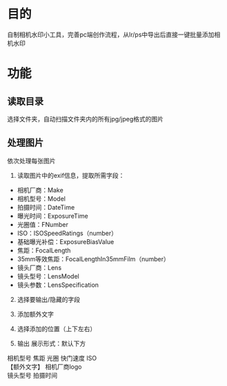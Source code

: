 # 目的
自制相机水印小工具，完善pc端创作流程，从lr/ps中导出后直接一键批量添加相机水印

# 功能
## 读取目录
选择文件夹，自动扫描文件夹内的所有jpg/jpeg格式的图片

## 处理图片
依次处理每张图片

1. 读取图片中的exif信息，提取所需字段：
- 相机厂商：Make
- 相机型号：Model
- 拍摄时间：DateTime
- 曝光时间：ExposureTime
- 光圈值：FNumber
- ISO：ISOSpeedRatings（number）
- 基础曝光补偿：ExposureBiasValue
- 焦距：FocalLength
- 35mm等效焦距：FocalLengthIn35mmFilm（number）
- 镜头厂商：Lens
- 镜头型号：LensModel
- 镜头参数：LensSpecification

2. 选择要输出/隐藏的字段

3. 添加额外文字

4. 选择添加的位置（上下左右）

5. 输出
展示形式：默认下方

相机型号                                 焦距 光圈 快门速度 ISO   
    【额外文字】             相机厂商logo    
镜头型号                                 拍摄时间